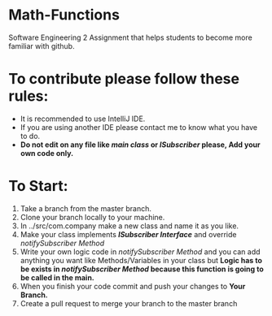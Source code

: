 # Math-Functions
Software Engineering 2 Assignment that helps students to become more familiar with github.

# To contribute please follow these rules:
* It is recommended to use IntelliJ IDE.
* If you are using another IDE please contact me to know what you have to do.
* **Do not edit on any file like *main class* or *ISubscriber* please, Add your own code only.**

# To Start:
1. Take a branch from the master branch.
2. Clone your branch locally to your machine.
3. In ../src/com.company make a new class and name it as you like.
4. Make your class implements ***ISubscriber Interface*** and override *notifySubscriber Method*
5. Write your own logic code in *notifySubscriber Method* and you can add anything you want like Methods/Variables in your class but **Logic has to be exists in *notifySubscriber Method* because this function is going to be called in the main.**
6. When you finish your code commit and push your changes to **Your Branch.**
7. Create a pull request to merge your branch to the master branch